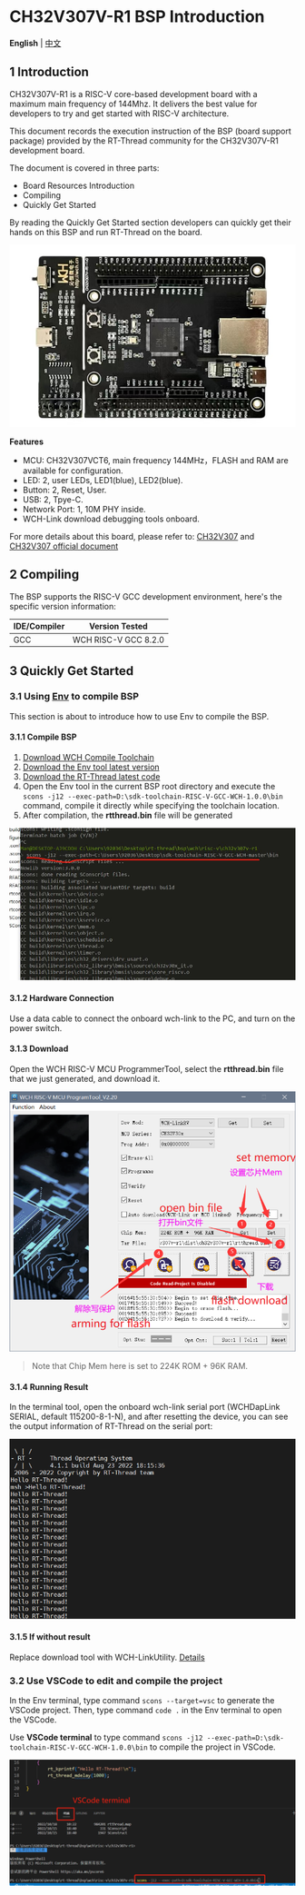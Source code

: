 # CH32V307V-R1 BSP Introduction

**English** | [中文](README_zh.md)

## 1 Introduction

CH32V307V-R1 is a RISC-V core-based development board with a maximum main frequency of 144Mhz. It delivers the best value for developers to try and get started with RISC-V architecture.

This document records the execution instruction of the BSP (board support package) provided by the RT-Thread community for the CH32V307V-R1 development board.

The document is covered in three parts:

- Board Resources Introduction
- Compiling
- Quickly Get Started

By reading the Quickly Get Started section developers can quickly get their hands on this BSP and run RT-Thread on the board.

![board](./figures/ch32v307.jpg)

**Features**

- MCU: CH32V307VCT6, main frequency 144MHz，FLASH and RAM are available for configuration.
- LED: 2, user LEDs, LED1(blue), LED2(blue).
- Button: 2, Reset, User.
- USB: 2, Tpye-C.
- Network Port: 1, 10M PHY inside.
- WCH-Link download debugging tools onboard.

For more details about this board, please refer to: [CH32V307](https://www.wch.cn/products/CH32V307.html) and [CH32V307 official document](https://github.com/openwch/ch32v307)

## 2 Compiling

The BSP supports the RISC-V GCC development environment, here's the specific version information:

| IDE/Compiler | Version Tested       |
| ------------ | -------------------- |
| GCC          | WCH RISC-V GCC 8.2.0 |

## 3 Quickly Get Started

### 3.1 Using [Env](https://www.rt-thread.io/download.html?download=Env) to compile BSP

This section is about to introduce how to use Env to compile the BSP.

#### 3.1.1 Compile BSP

1. [Download WCH Compile Toolchain](https://github.com/NanjingQinheng/sdk-toolchain-RISC-V-GCC-WCH/releases)
2. [Download the Env tool latest version](https://github.com/RT-Thread/env-windows/releases)
3. [Download the RT-Thread latest code](https://github.com/RT-Thread/rt-thread/archive/refs/heads/master.zip)
4. Open the Env tool in the current BSP root directory and execute the `scons -j12 --exec-path=D:\sdk-toolchain-RISC-V-GCC-WCH-1.0.0\bin` command, compile it directly while specifying the toolchain location.
5. After compilation, the **rtthread.bin** file will be generated

![sconscompile](./figures/sconscompile.jpg)

#### 3.1.2 Hardware Connection

Use a data cable to connect the onboard wch-link to the PC, and turn on the power switch.

#### 3.1.3 Download

Open the WCH RISC-V MCU ProgrammerTool, select the **rtthread.bin** file that we just generated, and download it.

![tool](./figures/tool.png)

> Note that Chip Mem here is set to 224K ROM + 96K RAM.

#### 3.1.4 Running Result

In the terminal tool, open the onboard wch-link serial port (WCHDapLink SERIAL, default 115200-8-1-N), and after resetting the device, you can see the output information of RT-Thread on the serial port:

![end](./figures/end.png)

#### 3.1.5 If without result

Replace download tool with WCH-LinkUtility.
[Details](https://club.rt-thread.org/ask/article/44e5b4bc129ff373.html)

### 3.2 Use VSCode to edit and compile the project

In the Env terminal, type command `scons --target=vsc` to generate the VSCode project. Then, type command `code .` in the Env terminal to open the VSCode.

Use **VSCode terminal** to type command `scons -j12 --exec-path=D:\sdk-toolchain-RISC-V-GCC-WCH-1.0.0\bin` to compile the project in VSCode.

![vscode-terminal](./figures/vscode-terminal.png)

<!-- ### 3.3 Import RT-Thread Studio Project

**CH32V307V-R1 is pending upgrade in Studio. It's not encouraged now to use Studio to compile this BSP.**

#### 3.3.1 Import

Open RT-Thread Studio and click: File-> Import:

![import](./figures/import.png)

Select "RT-Thread BSP Project into Workspace":

![windows](./figures/windows.png)

填写项目信息，Bsp 根目录为 \rt-thread\bsp\wch\risc-v\ch32v307v-r1 目录：

Fill in the project info, the BSP root directory is \rt-thread\bsp\wch\risc-v\ch32v307v-r1：

![config](./figures/config.png)


#### 3.3.2 Compilation Environment

工程导入后进行编译环境的设置，首先点击“打开构建设置”进入设置界面：

After the project is imported, set the compilation environment, click "Open Build Settings" to enter the setting interface:

![set](./figures/set.png)

将编译链路径复制到 Toolchain path 中：
Copy the compilation chain path into the Toolchain path:

![toolchain](./figures/toolchain.png)

Change Prefix:

![prefix](./figures/prefix.png)

Set the tool:

![toolset](./figures/toolset.png)

#### 3.3.3 Compiling

The result is shown as below:

![success](./figures/success.png -->
